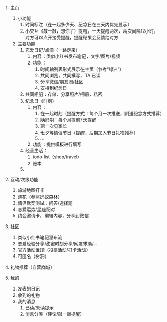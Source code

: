 1. 主页
	1. 小功能
		1. 时间标注（在一起多少天、纪念日在三天内优先显示）
		2. 小交互（敲一敲，想你了）提醒，一天提醒两次，两次间隔12小时，对方可以点开接受提醒，提醒结果会反馈给对方
	2. 主要功能
		1. 恋爱日记/点滴（一路走来）
			1. 内容：类似小红书发布笔记，文字/图片/视频
			2. 功能：
				1. 时间轴列表形式展示在主页（参考“绿洲”）
				2. 共同浏览，共同撰写，TA 已读
				3. 分享微信/朋友圈/社区
				4. 支持到纪念日
		2. 共同相册：存储、分享照片/相册，私密
		3. 纪念日（时刻）
			1. 内容：
				1. 在一起时刻（提醒方式：每个月一次推送，附送纪念方式推荐）
				2. 姨妈期：每个月提前7天提醒
				3. 第一次见家长
				4. 七夕等情侣节日（提醒，后期加入节日礼物推荐）
				5. ...
			2. 功能：提供模板进行填写
		4. 经营生活：
			1. todo list（shop/travel）
			2. 账本
		5. 
2. 互动/次级功能
	1. 旅游地图打卡
	2. 浇花（参照蚂蚁森林）
	3. 情侣默契测试：问答/选择题
	4. 恋爱运势/星座配对
	5. 约会邀请卡，编辑内容，分享到微信
3. 社区
	1. 类似小红书笔记瀑布流
	2. 恋爱经验分享/甜蜜时刻分享/网友求助/...
	3. 官方活动置顶（投票活动/打卡活动）
	4. 可匿名（树洞）
4. 礼物推荐（自营商城）

5. 我的
	1. 发表的日记
	2. 收到的礼物
	3. 我的消息
		1. 已读/未读提示
		2. 消息分类（评论/敲一敲提醒）